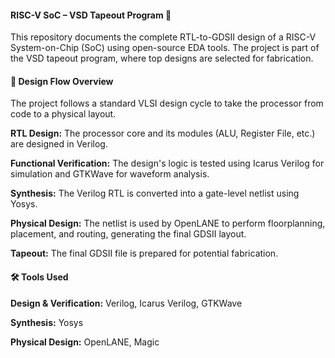 #### **RISC-V SoC – VSD Tapeout Program 🚀**
This repository documents the complete RTL-to-GDSII design of a RISC-V System-on-Chip (SoC) using open-source EDA tools. The project is part of the VSD tapeout program, where top designs are selected for fabrication.

#### **📌 Design Flow Overview**
The project follows a standard VLSI design cycle to take the processor from code to a physical layout.

**RTL Design:** The processor core and its modules (ALU, Register File, etc.) are designed in Verilog.

**Functional Verification:** The design's logic is tested using Icarus Verilog for simulation and GTKWave for waveform analysis.

**Synthesis:** The Verilog RTL is converted into a gate-level netlist using Yosys.

**Physical Design:** The netlist is used by OpenLANE to perform floorplanning, placement, and routing, generating the final GDSII layout.

**Tapeout:** The final GDSII file is prepared for potential fabrication.

#### **🛠️ Tools Used**
**Design & Verification:** Verilog, Icarus Verilog, GTKWave

**Synthesis:** Yosys

**Physical Design:** OpenLANE, Magic


